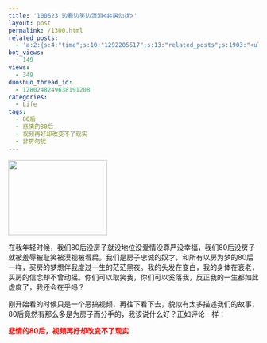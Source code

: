 ```yaml
---
title: '100623 边看边笑边流泪<非房勿扰>'
layout: post
permalink: /1300.html
related_posts:
  - 'a:2:{s:4:"time";s:10:"1292205517";s:13:"related_posts";s:1903:"<ul class="related_post"><li><a href="http://blog.80aj.com/2010/08/18/100818-%e5%85%b3%e4%ba%8e-%e6%9e%ab-%e5%8f%b6-%e4%bb%8b%e7%bb%8d/" title="100818 关于 枫 叶 介绍">100818 关于 枫 叶 介绍</a></li><li><a href="http://blog.80aj.com/2010/07/05/100705-%e5%8d%96/" title="100705 卖">100705 卖</a></li><li><a href="http://blog.80aj.com/2010/07/01/100701-%e9%94%99%e5%a4%b1/" title="100701 错失">100701 错失</a></li><li><a href="http://blog.80aj.com/2010/06/29/100629-%e5%80%94%e5%bc%ba/" title="100629 倔强">100629 倔强</a></li><li><a href="http://blog.80aj.com/2010/06/06/100606-%e5%94%af%e6%9c%89%e7%83%9f%e4%b8%8d%e5%bc%83%e4%bd%a0/" title="100606  唯有烟不弃你">100606  唯有烟不弃你</a></li><li><a href="http://blog.80aj.com/2010/05/20/100520-%e7%bd%91%e7%bb%9c%e6%83%85%e4%ba%ba%e8%8a%82/" title="100520 网络情人节">100520 网络情人节</a></li><li><a href="http://blog.80aj.com/2010/05/20/100520-7%e5%ae%97%e7%bd%aa%e7%8e%b0%e5%ae%9e%e7%9a%84%e7%bf%bb%e7%89%88/" title="100520 7宗罪现实的翻版">100520 7宗罪现实的翻版</a></li><li><a href="http://blog.80aj.com/2010/04/15/100415-%e5%ae%89%e9%9d%99%e4%b8%ad%e4%b8%8d%e5%ae%89%e5%88%86%e7%9a%84%e6%98%af%e9%82%a3%e9%a2%97%e5%bf%83/" title="100415 安静中不安分的是那颗心">100415 安静中不安分的是那颗心</a></li><li><a href="http://blog.80aj.com/2010/04/02/100403-%e7%94%9f%e6%b4%bb%e9%82%a3%e4%ba%9b%e4%ba%8b/" title="100403 生活那些事">100403 生活那些事</a></li><li><a href="http://blog.80aj.com/2010/03/09/%e4%ba%ba%e7%94%9f%e6%98%af%e6%9d%a1%e6%84%9f%e6%82%9f%e7%9a%84%e8%b7%af%ef%bc%8c%e7%ad%89%e4%bd%a0%e6%84%9f%e6%82%9f%e5%ae%8c%e4%ba%86%e4%b9%9f%e8%af%a5%e8%bf%9b%e5%9d%9f%e5%a2%93%e4%ba%86/" title="人生是条感悟的路，等你感悟完了也该进坟墓了">人生是条感悟的路，等你感悟完了也该进坟墓了</a></li></ul>";}'
bot_views:
  - 149
views:
  - 349
duoshuo_thread_id:
  - 1280248249638191208
categories:
  - Life
tags:
  - 80后
  - 悲情的80后
  - 视频再好却改变不了现实
  - 非房勿扰
---
```

[<img class="aligncenter size-full wp-image-1301" title="09bb4f3d5cb7fad33d6d97fb" src="http://www.80aj.com/wp-content/uploads/2010/06/09bb4f3d5cb7fad33d6d97fb.jpg" alt="" width="199" height="151" />][1]

在我年轻时候，我们80后没房子就没地位没爱情没尊严没幸福，我们80后没房子就被羞辱被耻笑被漠视被看扁。我们是房子忠诚的奴才，和所有以房为梦的80后一样，买房的梦想伴我度过一生的茫茫黑夜。我的头发在变白，我的身体在衰老，买房的信念却不曾动摇。你们可以取笑我，你们可以奚落我，反正我的一生都如此虚度了，我还会在乎吗？

刚开始看的时候只是一个恶搞视频，再往下看下去，貌似有太多描述我们的故事，80后竟然有那么多是为房子而分手的，我该说什么好？正如评论一样：

**<span style="color: #ff0000;">悲情的80后，视频再好却改变不了现实</span>**

**<span style="color: #ff0000;"></span>**

 [1]: http://www.80aj.com/wp-content/uploads/2010/06/09bb4f3d5cb7fad33d6d97fb.jpg